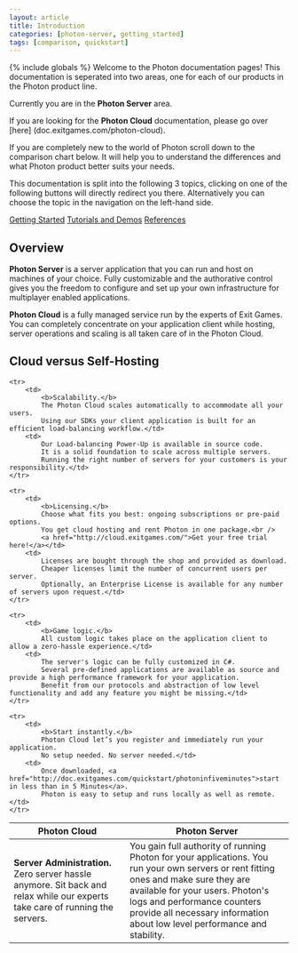 ```yaml
---
layout: article
title: Introduction
categories: [photon-server, getting_started]
tags: [comparison, quickstart]
---
```

{% include globals %}
Welcome to the Photon documentation pages!
This documentation is seperated into two areas, one for each of our products in the Photon product line.

Currently you are in the <strong>Photon Server</strong> area.

If you are looking for the <strong>Photon Cloud</strong> documentation, please go over [here] (doc.exitgames.com/photon-cloud).

If you are completely new to the world of Photon scroll down to the comparison chart below. It will help you to understand the differences and what Photon product better suits your needs.

This documentation is split into the following 3 topics, clicking on one of the following buttons will directly redirect you there. 
Alternatively you can choose the topic in the navigation on the left-hand side.

<div class="aC">
<a href="url" class="button server mR">Getting Started</a> 
<a href="url" class="button server mR">Tutorials and Demos</a> 
<a href="url" class="button server mR">References</a> 
</div>


## Overview

<p>
<strong>Photon Server</strong> is a server application that you can run and host on machines of your choice. Fully customizable and the authorative control 
gives you the freedom to configure and set up your own infrastructure 
for multiplayer enabled applications.
</p>

<p>
<strong>Photon Cloud</strong> is a fully managed service run by the experts of Exit Games. You can completely concentrate on your application client while
hosting, server operations and scaling is all taken care of in the
Photon Cloud.
</p>

## Cloud versus Self-Hosting

<table>
<thead>
    <tr>
        <th>Photon Cloud</th>
        <th>Photon Server</th>
    </tr>
</thead>

<tbody>
    <tr>
        <td>
            <b>Server Administration.</b>
            Zero server hassle anymore.
            Sit back and relax while our experts take care of running the servers.</td>
        <td>
            You gain full authority of running Photon for your applications.
            You run your own servers or rent fitting ones and make sure they are available for your users.
            Photon's logs and performance counters provide all necessary information about low level performance and stability.</td>
    </tr>

    <tr>
        <td>
            <b>Scalability.</b>
            The Photon Cloud scales automatically to accommodate all your users.
            Using our SDKs your client application is built for an efficient load-balancing workflow.</td>
        <td>
            Our Load-balancing Power-Up is available in source code.
            It is a solid foundation to scale across multiple servers.
            Running the right number of servers for your customers is your responsibility.</td>
    </tr>

    <tr>
        <td>
            <b>Licensing.</b>
            Choose what fits you best: ongoing subscriptions or pre-paid options.
            You get cloud hosting and rent Photon in one package.<br />
            <a href="http://cloud.exitgames.com/">Get your free trial here!</a></td>
        <td>
            Licenses are bought through the shop and provided as download.
            Cheaper licenses limit the number of concurrent users per server.
            Optionally, an Enterprise License is available for any number of servers upon request.</td>
    </tr>

    <tr>
        <td>
            <b>Game logic.</b>
            All custom logic takes place on the application client to allow a zero-hassle experience.</td>
        <td>
            The server's logic can be fully customized in C#.
            Several pre-defined applications are available as source and provide a high performance framework for your application.
            Benefit from our protocols and abstraction of low level functionality and add any feature you might be missing.</td>
    </tr>

    <tr>
        <td>
            <b>Start instantly.</b>
            Photon Cloud let’s you register and immediately run your application.
            No setup needed. No server needed.</td>
        <td>
            Once downloaded, <a href="http://doc.exitgames.com/quickstart/photoninfiveminutes">start in less than in 5 Minutes</a>.
            Photon is easy to setup and runs locally as well as remote.</td>
    </tr>
</tbody>
</table>

